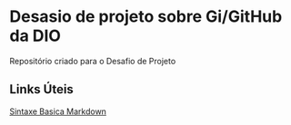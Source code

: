 # Desasio de projeto sobre Gi/GitHub da DIO
Repositório criado para o Desafio de Projeto

## Links Úteis
[Sintaxe Basica Markdown](https://www.markdownguide.org/basic-syntax/)
